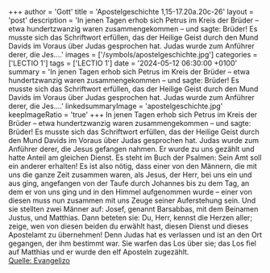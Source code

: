 +++
author = 'Gott'
title = 'Apostelgeschichte 1,15-17.20a.20c-26'
layout = 'post'
description = 'In jenen Tagen erhob sich Petrus im Kreis der Brüder – etwa hundertzwanzig waren zusammengekommen – und sagte: Brüder! Es musste sich das Schriftwort erfüllen, das der Heilige Geist durch den Mund Davids im Voraus über Judas gesprochen hat. Judas wurde zum Anführer derer, die Jes....'
images = ['/symbols/apostelgeschichte.jpg']
categories = ['LECTIO 1']
tags = ['LECTIO 1']
date = '2024-05-12 06:30:00 +0100'
summary = 'In jenen Tagen erhob sich Petrus im Kreis der Brüder – etwa hundertzwanzig waren zusammengekommen – und sagte: Brüder! Es musste sich das Schriftwort erfüllen, das der Heilige Geist durch den Mund Davids im Voraus über Judas gesprochen hat. Judas wurde zum Anführer derer, die Jes....'
linkedsummaryImage = 'apostelgeschichte.jpg'
keepImageRatio = 'true'
+++
In jenen Tagen erhob sich Petrus im Kreis der Brüder – etwa hundertzwanzig waren zusammengekommen – und sagte:
Brüder! Es musste sich das Schriftwort erfüllen, das der Heilige Geist durch den Mund Davids im Voraus über Judas gesprochen hat. Judas wurde zum Anführer derer, die Jesus gefangen nahmen.<!--more-->
Er wurde zu uns gezählt und hatte Anteil am gleichen Dienst.
Es steht im Buch der Psalmen:
Sein Amt soll ein anderer erhalten!
Es ist also nötig, dass einer von den Männern, die mit uns die ganze Zeit zusammen waren, als Jesus, der Herr, bei uns ein und aus ging,
angefangen von der Taufe durch Johannes bis zu dem Tag, an dem er von uns ging und in den Himmel aufgenommen wurde – einer von diesen muss nun zusammen mit uns Zeuge seiner Auferstehung sein.
Und sie stellten zwei Männer auf: Josef, genannt Barsabbas, mit dem Beinamen Justus, und Matthias.
Dann beteten sie: Du, Herr, kennst die Herzen aller; zeige, wen von diesen beiden du erwählt hast,
diesen Dienst und dieses Apostelamt zu übernehmen! Denn Judas hat es verlassen und ist an den Ort gegangen, der ihm bestimmt war.
Sie warfen das Los über sie; das Los fiel auf Matthias und er wurde den elf Aposteln zugezählt.<br> [Quelle: Evangelizo](https://evangeliumtagfuertag.org/DE/gospel)